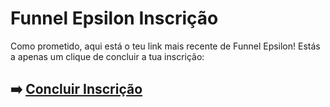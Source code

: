 # Funnel Epsilon Inscrição

Como prometido, aqui está o teu link mais recente de Funnel Epsilon! Estás a apenas um clique de concluir a tua inscrição:

## ➡️ [Concluir Inscrição](https://tinyurl.com/mvdk7s7y)